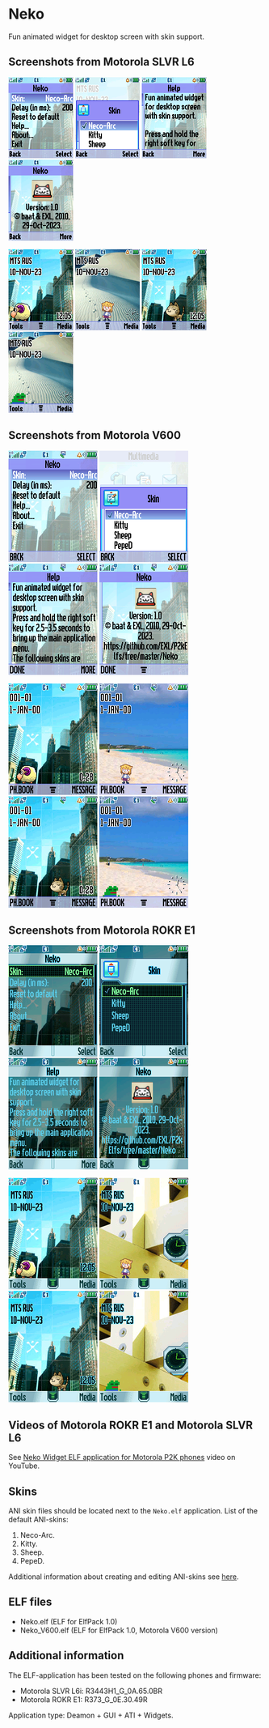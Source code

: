 Neko
====

Fun animated widget for desktop screen with skin support.

## Screenshots from Motorola SLVR L6

![Screenshot of Neko from Motorola L6 1](../images/Screenshot_Neko_L6_1.png) ![Screenshot of Neko from Motorola L6 2](../images/Screenshot_Neko_L6_2.png) ![Screenshot of Neko from Motorola L6 3](../images/Screenshot_Neko_L6_3.png) ![Screenshot of Neko from Motorola L6 4](../images/Screenshot_Neko_L6_4.png)

![Screenshot of Neko from Motorola L6 5](../images/Screenshot_Neko_L6_5.gif) ![Screenshot of Neko from Motorola L6 6](../images/Screenshot_Neko_L6_6.gif) ![Screenshot of Neko from Motorola L6 7](../images/Screenshot_Neko_L6_7.gif) ![Screenshot of Neko from Motorola L6 8](../images/Screenshot_Neko_L6_8.gif)

## Screenshots from Motorola V600

![Screenshot of Neko from Motorola V600 1](../images/Screenshot_Neko_V600_1.png) ![Screenshot of Neko from Motorola V600 2](../images/Screenshot_Neko_V600_2.png) ![Screenshot of Neko from Motorola V600 3](../images/Screenshot_Neko_V600_3.png) ![Screenshot of Neko from Motorola V600 4](../images/Screenshot_Neko_V600_4.png)

![Screenshot of Neko from Motorola V600 5](../images/Screenshot_Neko_V600_5.gif) ![Screenshot of Neko from Motorola V600 6](../images/Screenshot_Neko_V600_6.gif) ![Screenshot of Neko from Motorola V600 7](../images/Screenshot_Neko_V600_7.gif) ![Screenshot of Neko from Motorola V600 7](../images/Screenshot_Neko_V600_8.gif)

## Screenshots from Motorola ROKR E1

![Screenshot of Neko from Motorola E1 1](../images/Screenshot_Neko_E1_1.png) ![Screenshot of Neko from Motorola E1 2](../images/Screenshot_Neko_E1_2.png) ![Screenshot of Neko from Motorola E1 3](../images/Screenshot_Neko_E1_3.png) ![Screenshot of Neko from Motorola E1 4](../images/Screenshot_Neko_E1_4.png)

![Screenshot of Neko from Motorola E1 5](../images/Screenshot_Neko_E1_5.gif) ![Screenshot of Neko from Motorola E1 6](../images/Screenshot_Neko_E1_6.gif) ![Screenshot of Neko from Motorola E1 7](../images/Screenshot_Neko_E1_7.gif) ![Screenshot of Neko from Motorola E1 7](../images/Screenshot_Neko_E1_8.gif)

## Videos of Motorola ROKR E1 and Motorola SLVR L6

See [Neko Widget ELF application for Motorola P2K phones](TODO) video on YouTube.

## Skins

ANI skin files should be located next to the `Neko.elf` application. List of the default ANI-skins:

1. Neco-Arc.
2. Kitty.
3. Sheep.
4. PepeD.

Additional information about creating and editing ANI-skins see [here](skins).

## ELF files

* Neko.elf (ELF for ElfPack 1.0)
* Neko_V600.elf (ELF for ElfPack 1.0, Motorola V600 version)

## Additional information

The ELF-application has been tested on the following phones and firmware:

* Motorola SLVR L6i: R3443H1_G_0A.65.0BR
* Motorola ROKR E1: R373_G_0E.30.49R

Application type: Deamon + GUI + ATI + Widgets.
